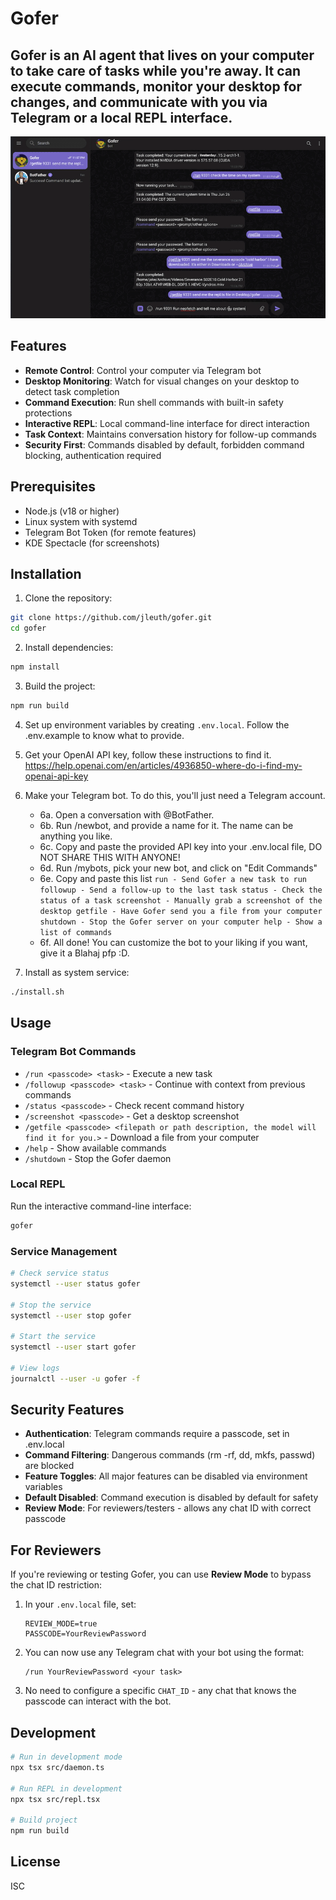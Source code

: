 # Gofer

## Gofer is an AI agent that lives on your computer to take care of tasks while you're away. It can execute commands, monitor your desktop for changes, and communicate with you via Telegram or a local REPL interface.

![Watch a demo](https://raw.githubusercontent.com/jleuth/gofer/main/demo.gif)

## Features

- **Remote Control**: Control your computer via Telegram bot
- **Desktop Monitoring**: Watch for visual changes on your desktop to detect task completion
- **Command Execution**: Run shell commands with built-in safety protections
- **Interactive REPL**: Local command-line interface for direct interaction
- **Task Context**: Maintains conversation history for follow-up commands
- **Security First**: Commands disabled by default, forbidden command blocking, authentication required

## Prerequisites

- Node.js (v18 or higher)
- Linux system with systemd
- Telegram Bot Token (for remote features)
- KDE Spectacle (for screenshots)

## Installation

1. Clone the repository:
```bash
git clone https://github.com/jleuth/gofer.git
cd gofer
```

2. Install dependencies:
```bash
npm install
```

3. Build the project:
```bash
npm run build
```

4. Set up environment variables by creating `.env.local`. Follow the .env.example to know what to provide.

5. Get your OpenAI API key, follow these instructions to find it. https://help.openai.com/en/articles/4936850-where-do-i-find-my-openai-api-key

6. Make your Telegram bot. To do this, you'll just need a Telegram account.
    - 6a. Open a conversation with @BotFather.
    - 6b. Run /newbot, and provide a name for it. The name can be anything you like.
    - 6c. Copy and paste the provided API key into your .env.local file, DO NOT SHARE THIS WITH ANYONE!
    - 6d. Run /mybots, pick your new bot, and click on "Edit Commands"
    - 6e. Copy and paste this list
            ```
            run - Send Gofer a new task to run
            followup - Send a follow-up to the last task
            status - Check the status of a task
            screenshot - Manually grab a screenshot of the desktop
            getfile - Have Gofer send you a file from your computer
            shutdown - Stop the Gofer server on your computer
            help - Show a list of commands
            ```
    - 6f. All done! You can customize the bot to your liking if you want, give it a Blahaj pfp :D. 

7. Install as system service:
```bash
./install.sh
```

## Usage

### Telegram Bot Commands

- `/run <passcode> <task>` - Execute a new task
- `/followup <passcode> <task>` - Continue with context from previous commands
- `/status <passcode>` - Check recent command history
- `/screenshot <passcode>` - Get a desktop screenshot
- `/getfile <passcode> <filepath or path description, the model will find it for you.>` - Download a file from your computer
- `/help` - Show available commands
- `/shutdown` - Stop the Gofer daemon

### Local REPL

Run the interactive command-line interface:
```bash
gofer
```

### Service Management

```bash
# Check service status
systemctl --user status gofer

# Stop the service
systemctl --user stop gofer

# Start the service
systemctl --user start gofer

# View logs
journalctl --user -u gofer -f
```

## Security Features

- **Authentication**: Telegram commands require a passcode, set in .env.local
- **Command Filtering**: Dangerous commands (rm -rf, dd, mkfs, passwd) are blocked
- **Feature Toggles**: All major features can be disabled via environment variables
- **Default Disabled**: Command execution is disabled by default for safety
- **Review Mode**: For reviewers/testers - allows any chat ID with correct passcode

## For Reviewers

If you're reviewing or testing Gofer, you can use **Review Mode** to bypass the chat ID restriction:

1. In your `.env.local` file, set:
   ```
   REVIEW_MODE=true
   PASSCODE=YourReviewPassword
   ```

2. You can now use any Telegram chat with your bot using the format:
   ```
   /run YourReviewPassword <your task>
   ```

3. No need to configure a specific `CHAT_ID` - any chat that knows the passcode can interact with the bot.

## Development

```bash
# Run in development mode
npx tsx src/daemon.ts

# Run REPL in development
npx tsx src/repl.tsx

# Build project
npm run build
```

## License

ISC